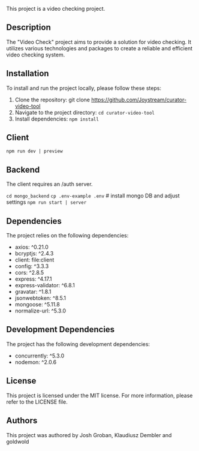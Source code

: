 This project is a video checking project. 
 
## Description 
 
The "Video Check" project aims to provide a solution for video checking. It utilizes various technologies and packages to create a reliable and efficient video checking system. 
 
## Installation 
 
To install and run the project locally, please follow these steps: 
 
1. Clone the repository:  git clone https://github.com/Joystream/curator-video-tool
2. Navigate to the project directory: `cd curator-video-tool`
3. Install dependencies: `npm install`
 
## Client
 
`npm run dev | preview`

## Backend
The client requires an /auth server.

`cd mongo_backend`
`cp .env-example .env` # install mongo DB and adjust settings
`npm run start | server`

## Dependencies 
 
The project relies on the following dependencies: 
 
- axios: ^0.21.0 
- bcryptjs: ^2.4.3 
- client: file:client 
- config: ^3.3.3 
- cors: ^2.8.5 
- express: ^4.17.1 
- express-validator: ^6.8.1 
- gravatar: ^1.8.1 
- jsonwebtoken: ^8.5.1 
- mongoose: ^5.11.8 
- normalize-url: ^5.3.0 
 
## Development Dependencies 
 
The project has the following development dependencies: 
 
- concurrently: ^5.3.0 
- nodemon: ^2.0.6 
 
## License 
 
This project is licensed under the MIT license. For more information, please refer to the LICENSE file. 
 
## Authors
 
This project was authored by Josh Groban, Klaudiusz Dembler and goldwold
